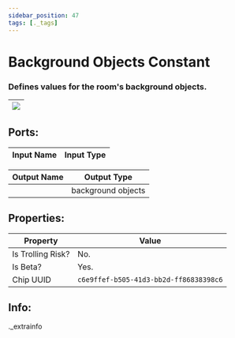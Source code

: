 ```yaml
---
sidebar_position: 47
tags: [._tags]
---
```


# Background Objects Constant


### Defines values for the room's background objects.

| ![](https://images-ext-2.discordapp.net/external/MPmIaQzlEPmgGWlgi-WxBBXt0Bjv_zWPkg1y1f_sy3s/https/www.recroomcircuits.com/image/circuit/absolute-value?width=206&height=108) |
|-----|

## Ports:

| Input Name | Input Type |
|-----------|-----------|

| Output Name | Output Type |
|-----------|-----------|
|  | background objects |

## Properties:

| Property  | Value |
|-------------------|-----------|
| Is Trolling Risk? | No. |
| Is Beta? | Yes. |
| Chip UUID | `c6e9ffef-b505-41d3-bb2d-ff86838398c6` |

## Info:
._extrainfo